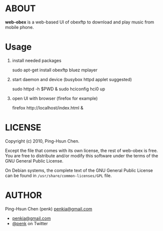 ABOUT
=====

**web-obex** is a web-based UI of obexftp to download and play music from mobile phone.

Usage
=====

1. install needed packages

	sudo apt-get install obexftp bluez mplayer

2. start daemon and device (busybox httpd applet suggested) 

	sudo httpd -h $PWD &
	sudo hciconfig hci0 up 

4. open UI with browser (firefox for example)

	firefox http://localhost/index.html &

LICENSE
=======

Copyright (c) 2010, Ping-Hsun Chen.

Except the file that comes with its own license, the rest of web-obex is free.
You are free to distribute and/or modify this software under the terms of
the GNU General Public License.

On Debian systems, the complete text of the GNU General Public License can
be found in `/usr/share/common-licenses/GPL` file.

AUTHOR
======

Ping-Hsun Chen (penk) <penkia@gmail.com>

* <penkia@gmail.com>
* [@penk](http://twitter.com/penk) on Twitter

